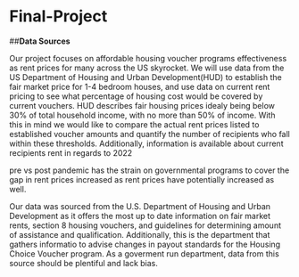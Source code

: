 # Final-Project



##**Data Sources**

Our project focuses on affordable housing voucher programs effectiveness as rent prices for many across the US skyrocket. We will use data from the US Department of Housing and Urban Development(HUD) to establish the fair market price for 1-4 bedroom houses, and use data on current rent pricing to see what percentage of housing cost would be covered by current vouchers. HUD describes fair housing prices idealy being below 30% of total household income, with no more than 50% of income. With this in mind we would like to compare the actual rent prices listed to established voucher amounts and quantify the number of recipients who fall within these thresholds. Additionally, information is available about current recipients rent in regards to 2022 

pre vs post pandemic has the strain on governmental programs to cover the gap in rent prices increased as rent prices have potentially increased as well.

Our data was sourced from the U.S. Department of Housing and Urban Development as it offers the most up to date information on fair market rents, section 8 housing vouchers, and guidelines for determining amount of assistance and qualification.
Additionally, this is the department that gathers informatio to advise changes in payout standards for the Housing Choice Voucher program. As a goverment run department, data from this source should be plentiful and lack bias. 
